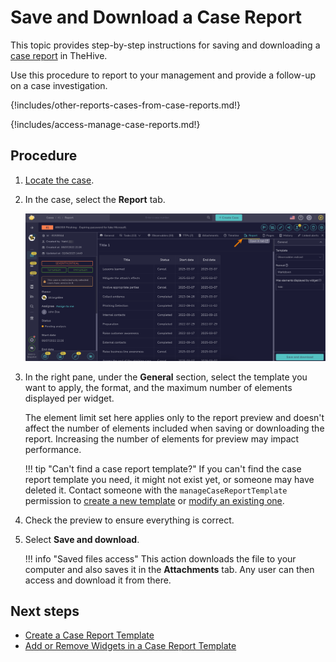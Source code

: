 # Save and Download a Case Report

<!-- md:version 5.4 --> <!-- md:license Platinum -->

This topic provides step-by-step instructions for saving and downloading a [case report](about-case-reports.md) in TheHive.

Use this procedure to report to your management and provide a follow-up on a case investigation.

{!includes/other-reports-cases-from-case-reports.md!}

{!includes/access-manage-case-reports.md!}

<h2>Procedure</h2>

1. [Locate the case](../search-for-cases/find-a-case.md).

2. In the case, select the **Report** tab.

    ![Case report tab](/thehive/images/user-guides/analyst-corner/cases/report-tab.png)

3. In the right pane, under the **General** section, select the template you want to apply, the format, and the maximum number of elements displayed per widget.

    The element limit set here applies only to the report preview and doesn't affect the number of elements included when saving or downloading the report. Increasing the number of elements for preview may impact performance.

    !!! tip "Can't find a case report template?"
        If you can't find the case report template you need, it might not exist yet, or someone may have deleted it. Contact someone with the `manageCaseReportTemplate` permission to [create a new template](../../../organization/configure-organization/manage-templates/case-report-templates/create-a-case-report-template.md) or [modify an existing one](../../../organization/configure-organization/manage-templates/case-report-templates/add-remove-widgets-case-report-template.md).

5. Check the preview to ensure everything is correct.

6. Select **Save and download**. 

    !!! info "Saved files access"
        This action downloads the file to your computer and also saves it in the **Attachments** tab. Any user can then access and download it from there.

<h2>Next steps</h2>

* [Create a Case Report Template](../../../organization/configure-organization/manage-templates/case-report-templates/create-a-case-report-template.md)
* [Add or Remove Widgets in a Case Report Template](../../../organization/configure-organization/manage-templates/case-report-templates/add-remove-widgets-case-report-template.md)